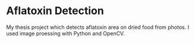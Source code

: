 # Aflatoxin Detection
My thesis project which detects aflatoxin area on dried food from photos.
I used image proessing with Python and OpenCV.
